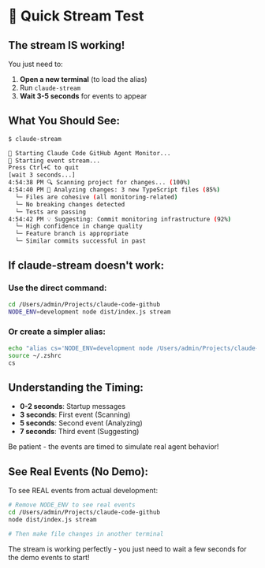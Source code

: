 # 🚀 Quick Stream Test

## The stream IS working! 

You just need to:
1. **Open a new terminal** (to load the alias)
2. Run `claude-stream`
3. **Wait 3-5 seconds** for events to appear

## What You Should See:

```bash
$ claude-stream

🚀 Starting Claude Code GitHub Agent Monitor...
📡 Starting event stream...
Press Ctrl+C to quit
[wait 3 seconds...]
4:54:38 PM 🔍 Scanning project for changes... (100%)
4:54:40 PM 🧠 Analyzing changes: 3 new TypeScript files (85%)
  └─ Files are cohesive (all monitoring-related)
  └─ No breaking changes detected
  └─ Tests are passing
4:54:42 PM 💡 Suggesting: Commit monitoring infrastructure (92%)
  └─ High confidence in change quality
  └─ Feature branch is appropriate
  └─ Similar commits successful in past
```

## If claude-stream doesn't work:

### Use the direct command:
```bash
cd /Users/admin/Projects/claude-code-github
NODE_ENV=development node dist/index.js stream
```

### Or create a simpler alias:
```bash
echo "alias cs='NODE_ENV=development node /Users/admin/Projects/claude-code-github/dist/index.js stream'" >> ~/.zshrc
source ~/.zshrc
cs
```

## Understanding the Timing:

- **0-2 seconds**: Startup messages
- **3 seconds**: First event (Scanning)
- **5 seconds**: Second event (Analyzing)
- **7 seconds**: Third event (Suggesting)

Be patient - the events are timed to simulate real agent behavior!

## See Real Events (No Demo):

To see REAL events from actual development:
```bash
# Remove NODE_ENV to see real events
cd /Users/admin/Projects/claude-code-github
node dist/index.js stream

# Then make file changes in another terminal
```

The stream is working perfectly - you just need to wait a few seconds for the demo events to start!